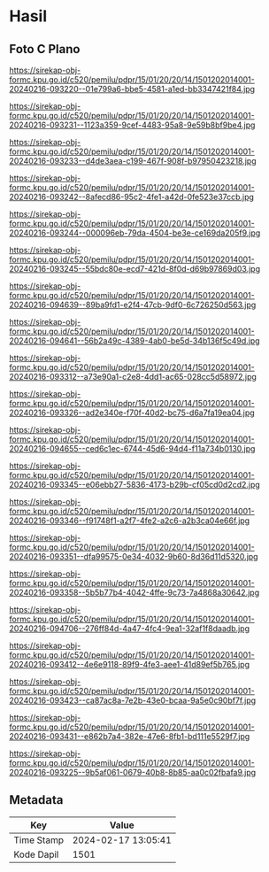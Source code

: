 # Hasil

## Foto C Plano

https://sirekap-obj-formc.kpu.go.id/c520/pemilu/pdpr/15/01/20/20/14/1501202014001-20240216-093220--01e799a6-bbe5-4581-a1ed-bb3347421f84.jpg

https://sirekap-obj-formc.kpu.go.id/c520/pemilu/pdpr/15/01/20/20/14/1501202014001-20240216-093231--1123a359-9cef-4483-95a8-9e59b8bf9be4.jpg

https://sirekap-obj-formc.kpu.go.id/c520/pemilu/pdpr/15/01/20/20/14/1501202014001-20240216-093233--d4de3aea-c199-467f-908f-b97950423218.jpg

https://sirekap-obj-formc.kpu.go.id/c520/pemilu/pdpr/15/01/20/20/14/1501202014001-20240216-093242--8afecd86-95c2-4fe1-a42d-0fe523e37ccb.jpg

https://sirekap-obj-formc.kpu.go.id/c520/pemilu/pdpr/15/01/20/20/14/1501202014001-20240216-093244--000096eb-79da-4504-be3e-ce169da205f9.jpg

https://sirekap-obj-formc.kpu.go.id/c520/pemilu/pdpr/15/01/20/20/14/1501202014001-20240216-093245--55bdc80e-ecd7-421d-8f0d-d69b97869d03.jpg

https://sirekap-obj-formc.kpu.go.id/c520/pemilu/pdpr/15/01/20/20/14/1501202014001-20240216-094639--89ba9fd1-e2f4-47cb-9df0-6c726250d563.jpg

https://sirekap-obj-formc.kpu.go.id/c520/pemilu/pdpr/15/01/20/20/14/1501202014001-20240216-094641--56b2a49c-4389-4ab0-be5d-34b136f5c49d.jpg

https://sirekap-obj-formc.kpu.go.id/c520/pemilu/pdpr/15/01/20/20/14/1501202014001-20240216-093312--a73e90a1-c2e8-4dd1-ac65-028cc5d58972.jpg

https://sirekap-obj-formc.kpu.go.id/c520/pemilu/pdpr/15/01/20/20/14/1501202014001-20240216-093326--ad2e340e-f70f-40d2-bc75-d6a7fa19ea04.jpg

https://sirekap-obj-formc.kpu.go.id/c520/pemilu/pdpr/15/01/20/20/14/1501202014001-20240216-094655--ced6c1ec-6744-45d6-94d4-f11a734b0130.jpg

https://sirekap-obj-formc.kpu.go.id/c520/pemilu/pdpr/15/01/20/20/14/1501202014001-20240216-093345--e06ebb27-5836-4173-b29b-cf05cd0d2cd2.jpg

https://sirekap-obj-formc.kpu.go.id/c520/pemilu/pdpr/15/01/20/20/14/1501202014001-20240216-093346--f91748f1-a2f7-4fe2-a2c6-a2b3ca04e66f.jpg

https://sirekap-obj-formc.kpu.go.id/c520/pemilu/pdpr/15/01/20/20/14/1501202014001-20240216-093351--dfa99575-0e34-4032-9b60-8d36d11d5320.jpg

https://sirekap-obj-formc.kpu.go.id/c520/pemilu/pdpr/15/01/20/20/14/1501202014001-20240216-093358--5b5b77b4-4042-4ffe-9c73-7a4868a30642.jpg

https://sirekap-obj-formc.kpu.go.id/c520/pemilu/pdpr/15/01/20/20/14/1501202014001-20240216-094706--276ff84d-4a47-4fc4-9ea1-32af1f8daadb.jpg

https://sirekap-obj-formc.kpu.go.id/c520/pemilu/pdpr/15/01/20/20/14/1501202014001-20240216-093412--4e6e9118-89f9-4fe3-aee1-41d89ef5b765.jpg

https://sirekap-obj-formc.kpu.go.id/c520/pemilu/pdpr/15/01/20/20/14/1501202014001-20240216-093423--ca87ac8a-7e2b-43e0-bcaa-9a5e0c90bf7f.jpg

https://sirekap-obj-formc.kpu.go.id/c520/pemilu/pdpr/15/01/20/20/14/1501202014001-20240216-093431--e862b7a4-382e-47e6-8fb1-bd111e5529f7.jpg

https://sirekap-obj-formc.kpu.go.id/c520/pemilu/pdpr/15/01/20/20/14/1501202014001-20240216-093225--9b5af061-0679-40b8-8b85-aa0c02fbafa9.jpg


## Metadata

| Key        | Value               |
| ---------- | ------------------- |
| Time Stamp | 2024-02-17 13:05:41 |
| Kode Dapil | 1501                |



